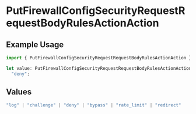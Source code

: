 # PutFirewallConfigSecurityRequestRequestBodyRulesActionAction

## Example Usage

```typescript
import { PutFirewallConfigSecurityRequestRequestBodyRulesActionAction } from "@vercel/sdk/models/putfirewallconfigop.js";

let value: PutFirewallConfigSecurityRequestRequestBodyRulesActionAction =
  "deny";
```

## Values

```typescript
"log" | "challenge" | "deny" | "bypass" | "rate_limit" | "redirect"
```